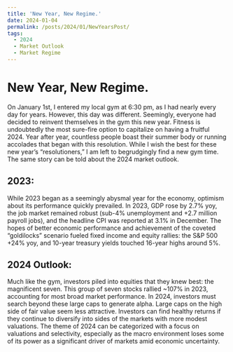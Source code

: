 ```yaml
---
title: 'New Year, New Regime.'
date: 2024-01-04
permalink: /posts/2024/01/NewYearsPost/
tags:
  - 2024
  - Market Outlook
  - Market Regime
---
```


New Year, New Regime.
======

On January 1st, I entered my local gym at 6:30 pm, as I had nearly every day for years. However, this day was different. Seemingly, everyone had decided to reinvent themselves in the gym this new year. Fitness is undoubtedly the most sure-fire option to capitalize on having a fruitful 2024. Year after year, countless people boast their summer body or running accolades that began with this resolution. While I wish the best for these new year’s “resolutioners,” I am left to begrudgingly find a new gym time. The same story can be told about the 2024 market outlook.

2023:
------

While 2023 began as a seemingly abysmal year for the economy, optimism about its performance quickly prevailed. In 2023, GDP rose by 2.7% yoy, the job market remained robust (sub-4% unemployment and +2.7 million payroll jobs), and the headline CPI was reported at 3.1% in December. The hopes of better economic performance and achievement of the coveted “goldilocks” scenario fueled fixed income and equity rallies: the S&P 500 +24% yoy, and 10-year treasury yields touched 16-year highs around 5%. 


2024 Outlook:
------


Much like the gym, investors piled into equities that they knew best: the magnificent seven. This group of seven stocks rallied ~107% in 2023, accounting for most broad market performance. In 2024, investors must search beyond these large caps to generate alpha. Large caps on the high side of fair value seem less attractive. Investors can find healthy returns if they continue to diversify into sides of the markets with more modest valuations. The theme of 2024 can be categorized with a focus on valuations and selectivity, especially as the macro environment loses some of its power as a significant driver of markets amid economic uncertainty.


